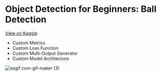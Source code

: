 # Object Detection for Beginners: Ball Detection
<a href="https://www.kaggle.com/code/zeyadkhalid/object-detection-for-beginners-ball-detection">View on Kaggle</a>
<ul>
  <li>Custom Metrics</li>
  <li>Custom Loss Function</li>
  <li>Custom Multi-Output Generator</li>
  <li>Custom Model Architecture</li>
</ul>

![ezgif com-gif-maker (3)](https://user-images.githubusercontent.com/50156227/163466995-d2a97ffe-ca96-4617-8f42-5772029058c1.gif)
